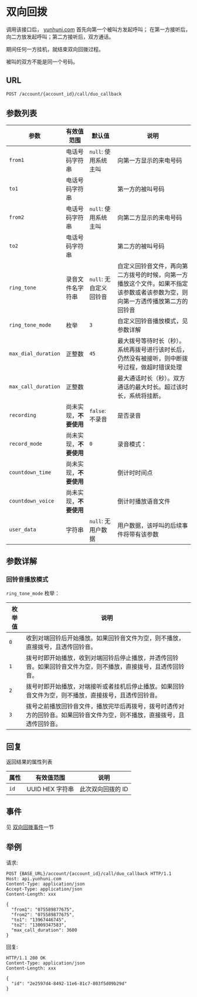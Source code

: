 # 双向回拨
调用该接口后， [yunhuni.com](http://yunhuni.com/) 首先向第一个被叫方发起呼叫；
在第一方接听后，向二方放发起呼叫；第二方接听后，双方通话。

期间任何一方挂机，就结束双向回拨过程。

被叫的双方不能是同一个号码。

## URL

```
POST /account/{account_id}/call/duo_callback
```

## 参数列表

|          参数        |       有效值范围          |      默认值         |         说明          |
| -------------------- | ------------------------ | ------------------- | -------------------- |
| `from1`              | 电话号码字符串            | `null`: 使用系统主叫 | 向第一方显示的来电号码 |
| `to1`                | 电话号码字符串            |                     | 第一方的被叫号码      |
| `from2`              | 电话号码字符串            | `null`: 使用系统主叫 | 向第二方显示的来电号码 |
| `to2`                | 电话号码字符串            |                     | 第二方的被叫号码      |
| `ring_tone`          | 录音文件名字符串          | `null`: 无自定义回铃音 | 自定义回铃音文件，再向第二方拨号的时候，向第一方播放这个文件。如果不指定该参数或者该参数为空，则向第一方透传播放第二方的回铃音 |
| `ring_tone_mode`     | 枚举                     | `3`                 | 自定义回铃音播放模式，见参数详解 |
| `max_dial_duration`  | 正整数                   | `45`                | 最大拨号等待时长（秒）。系统再拨号进行该时长后，仍然没有被接听，则中断拨号过程，做超时错误处理 |
| `max_call_duration`  | 正整数                   |                     | 最大通话时长（秒）。双方通话的最大时长。超过该时长，系统将挂断。 |
| `recording`          | 尚未实现，**不要使用** | `false`: 不录音 | 是否录音 |
| `record_mode`        | 尚未实现，**不要使用** | `0` | 录音模式： |
| `countdown_time`     | 尚未实现，**不要使用** | | 倒计时时间点 |
| `countdown_voice`    | 尚未实现，**不要使用** | | 倒计时播放语音文件 |
| `user_data`          | 字符串 | `null`: 无用户数据 | 用户数据，该呼叫的后续事件将带有该参数 |

## 参数详解

### 回铃音播放模式
`ring_tone_mode` 枚举：

枚举值 | 说明
----- | -------------------------------------------------------
`0`   | 收到对端回铃后开始播放。如果回铃音文件为空，则不播放，直接拨号，且透传回铃音。
`1`   | 拨号时即开始播放，收到对端回铃后停止播放，并透传回铃音。如果回铃音文件为空，则不播放，直接拨号，且透传回铃音。
`2`   | 拨号时即开始播放，对端接听或者挂机后停止播放。如果回铃音文件为空，则不播放，直接拨号，且透传回铃音。
`3`   | 拨号之前播放回铃音文件，播放完毕后再拨号，拨号时透传对方的回铃音。如果回铃音文件为空，则不播放，直接拨号，且透传回铃音。

## 回复

返回结果的属性列表

属性       |   有效值范围   |                   说明                                
--------- | -------------- | -------------------------------------
`id`      | UUID HEX 字符串      | 此次双向回拨的 ID                                      

## 事件

见 [双向回拨事件](../evt/simple_call/duo_callback.md)一节

## 举例

请求:
```http
POST {BASE_URL}/account/{account_id}/call/duo_callback HTTP/1.1
Host: api.yunhuni.com
Content-Type: application/json
Accept-Type: application/json
Content-Length: xxx

{
  "from1": "075589877675",
  "from2": "075589877675",
  "to1": "13967446745",
  "to2": "13009347583",
  "max_call_duration": 3600
}
```

回复:
```http
HTTP/1.1 200 OK
Content-Type: application/json
Content-Length: xxx

{
  "id": "2e2597d4-8492-11e6-81c7-803f5d09b29d"
}
```
